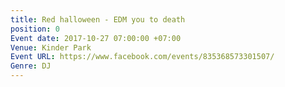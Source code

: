 ```yaml
---
title: Red halloween - EDM you to death
position: 0
Event date: 2017-10-27 07:00:00 +07:00
Venue: Kinder Park
Event URL: https://www.facebook.com/events/835368573301507/
Genre: DJ
---
```


